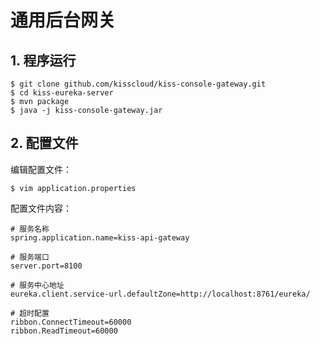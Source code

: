 # 通用后台网关

## 1. 程序运行

```
$ git clone github.com/kisscloud/kiss-console-gateway.git
$ cd kiss-eureka-server
$ mvn package
$ java -j kiss-console-gateway.jar
```

## 2. 配置文件

编辑配置文件：

```
$ vim application.properties
```

配置文件内容：

```
# 服务名称
spring.application.name=kiss-api-gateway

# 服务端口
server.port=8100

# 服务中心地址
eureka.client.service-url.defaultZone=http://localhost:8761/eureka/

# 超时配置
ribbon.ConnectTimeout=60000
ribbon.ReadTimeout=60000
```
